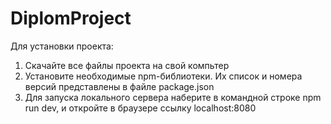 # DiplomProject


Для установки проекта:
1. Скачайте все файлы проекта на свой компьтер
2. Установите необходимые npm-библиотеки. Их список и номера версий представлены в файле package.json
3. Для запуска локального сервера наберите в командной строке npm run dev, и откройте в браузере ссылку localhost:8080
